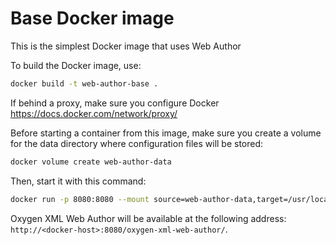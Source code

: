 # Base Docker image

This is the simplest Docker image that uses Web Author

To build the Docker image, use:
```sh
docker build -t web-author-base .
```
If behind a proxy, make sure you configure Docker https://docs.docker.com/network/proxy/

Before starting a container from this image, make sure you create a volume for the data directory where configuration files will be stored:
```sh
docker volume create web-author-data
```

Then, start it with this command:
```sh
docker run -p 8080:8080 --mount source=web-author-data,target=/usr/local/tomcat/work/Catalina/localhost/oxygen-xml-web-author web-author-base
```

Oxygen XML Web Author will be available at the following address: `http://<docker-host>:8080/oxygen-xml-web-author/`.
